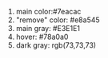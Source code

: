 1. main color:#7eacac
2. "remove" color: #e8a545
3. main gray: #E3E1E1
4. hover: #78a0a0
5. dark gray: rgb(73,73,73)


